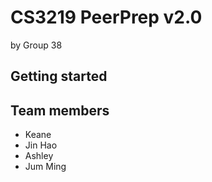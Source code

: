 # CS3219 PeerPrep v2.0
by Group 38

## Getting started

## Team members
- Keane
- Jin Hao
- Ashley
- Jum Ming
